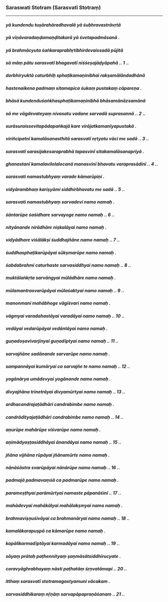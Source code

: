 ### Saraswati Stotram (Sarasvatī Stotraṃ)

---

##### yā kundendu tuṣārahāradhavalā yā śubhravastrāvṛtā
##### yā vīṇāvaradaṇḍamaṇḍitakarā yā śvetapadmāsanā .
##### yā brahmācyuta śaṅkaraprabhṛtibhirdevaissadā pūjitā
##### sā māṃ pātu sarasvatī bhagavatī niśśeṣajāḍyāpahā .. 1 ..

##### dorbhiryuktā caturbhiḥ sphaṭikamaṇinibhai rakṣamālāndadhānā
##### hastenaikena padmaṃ sitamapica śukaṃ pustakaṃ cāpareṇa .
##### bhāsā kundenduśaṅkhasphaṭikamaṇinibhā bhāsamānāzsamānā
##### sā me vāgdevateyaṃ nivasatu vadane sarvadā suprasannā .. 2 ..

##### surāsuraissevitapādapaṅkajā kare virājatkamanīyapustakā .
##### viriñcipatnī kamalāsanasthitā sarasvatī nṛtyatu vāci me sadā .. 3 ..

##### sarasvatī sarasijakesaraprabhā tapasvinī sitakamalāsanapriyā .
##### ghanastanī kamalavilolalocanā manasvinī bhavatu varaprasādinī .. 4 ..

##### sarasvati namastubhyaṃ varade kāmarūpiṇi .
##### vidyārambhaṃ kariṣyāmi siddhirbhavatu me sadā .. 5 ..

##### sarasvati namastubhyaṃ sarvadevi namo namaḥ .
##### śāntarūpe śaśidhare sarvayoge namo namaḥ .. 6 ..

##### nityānande nirādhāre niṣkalāyai namo namaḥ .
##### vidyādhare viśālākṣi śuddhajñāne namo namaḥ .. 7 ..

##### śuddhasphaṭikarūpāyai sūkṣmarūpe namo namaḥ .
##### śabdabrahmi caturhaste sarvasiddhyai namo namaḥ .. 8 ..

##### muktālaṅkṛta sarvāṅgyai mūlādhāre namo namaḥ .
##### mūlamantrasvarūpāyai mūlaśaktyai namo namaḥ .. 9 ..

##### manonmani mahābhoge vāgīśvari namo namaḥ .
##### vāgmyai varadahastāyai varadāyai namo namaḥ .. 10 ..

##### vedāyai vedarūpāyai vedāntāyai namo namaḥ .
##### guṇadoṣavivarjinyai guṇadīptyai namo namaḥ .. 11 ..

##### sarvajñāne sadānande sarvarūpe namo namaḥ .
##### sampannāyai kumāryai ca sarvajñe te namo namaḥ .. 12 ..

##### yogānārya umādevyai yogānande namo namaḥ .
##### divyajñāna trinetrāyai divyamūrtyai namo namaḥ .. 13 ..

##### ardhacandrajaṭādhāri candrabimbe namo namaḥ .
##### candrādityajaṭādhāri candrabimbe namo namaḥ .. 14 ..

##### aṇurūpe mahārūpe viśvarūpe namo namaḥ .
##### aṇimādyaṣṭasiddhāyai ānandāyai namo namaḥ .. 15 ..

##### jñāna vijñāna rūpāyai jñānamūrte namo namaḥ .
##### nānāśāstra svarūpāyai nānārūpe namo namaḥ .. 16 ..

##### padmajā padmavaṃśā ca padmarūpe namo namaḥ .
##### parameṣṭhyai parāmūrtyai namaste pāpanāśinī .. 17 ..

##### mahādevyai mahākālyai mahālakṣmyai namo namaḥ .
##### brahmaviṣṇuśivāyai ca brahmanāryai namo namaḥ .. 18 ..

##### kamalākarapuṣpā ca kāmarūpe namo namaḥ .
##### kapālikarmadīptāyai karmadāyai namo namaḥ .. 19 ..

##### sāyaṃ prātaḥ paṭhennityaṃ ṣaṇmāsātsiddhirucyate .
##### coravyāghrabhayaṃ nāsti paṭhatāṃ śṛṇvatāmapi .. 20 ..

##### itthaṃ sarasvatī stotramagastyamuni vācakam .
##### sarvasiddhikaraṃ nṝṇāṃ sarvapāpapraṇāśanam .. 21 ..